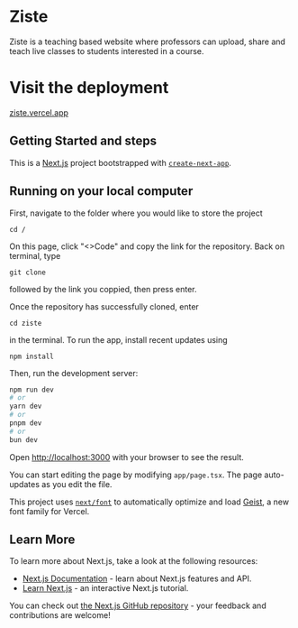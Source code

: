 # Ziste

Ziste is a teaching based website where professors can upload, share and teach live classes to students interested in a course.

# Visit the deployment

[ziste.vercel.app](https://ziste.vercel.app)

## Getting Started and steps

This is a [Next.js](https://nextjs.org) project bootstrapped with [`create-next-app`](https://nextjs.org/docs/app/api-reference/cli/create-next-app).

## Running on your local computer 
First, navigate to the folder where you would like to store the project
```
cd /
```
On this page, click "<>Code" and copy the link for the repository.
Back on terminal, type
```
git clone
```
followed by the link you coppied, then press enter.

Once the repository has successfully cloned, enter
```
cd ziste
```
in the terminal.
To run the app, install recent updates using
```
npm install
```

Then, run the development server:

```bash
npm run dev
# or
yarn dev
# or
pnpm dev
# or
bun dev
```

Open [http://localhost:3000](http://localhost:3000) with your browser to see the result.

You can start editing the page by modifying `app/page.tsx`. The page auto-updates as you edit the file.

This project uses [`next/font`](https://nextjs.org/docs/app/building-your-application/optimizing/fonts) to automatically optimize and load [Geist](https://vercel.com/font), a new font family for Vercel.

## Learn More

To learn more about Next.js, take a look at the following resources:

- [Next.js Documentation](https://nextjs.org/docs) - learn about Next.js features and API.
- [Learn Next.js](https://nextjs.org/learn) - an interactive Next.js tutorial.

You can check out [the Next.js GitHub repository](https://github.com/vercel/next.js) - your feedback and contributions are welcome!
